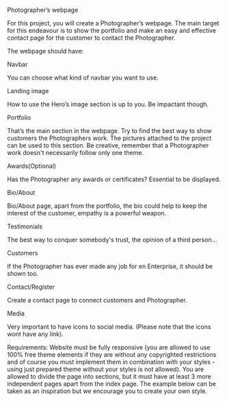 Photographer’s webpage 

For this project, you will create a Photographer’s webpage. The main target for this endeavour is to show the portfolio and make an easy and effective contact page for the customer to contact the Photographer. 

The webpage should have: 

Navbar 

You can choose what kind of navbar you want to use. 

Landing image 

How to use the Hero’s image section is up to you. Be impactant though. 

Portfolio 

That’s the main section in the webpage. Try to find the best way to show customers the Photographers work. The pictures attached to the project can be used to this section. Be creative, remember that a Photographer work doesn't necessarily follow only one theme. 

Awards(Optional) 

Has the Photographer any awards or certificates? Essential to be displayed. 

Bio/About 

Bio/About page, apart from the portfolio, the bio could help to keep the interest of the customer, empathy is a powerful weapon. 

Testimonials 

The best way to conquer somebody's trust, the opinion of a third person...  

Customers 

If the Photographer has ever made any job for en Enterprise, it should be shown too. 

Contact/Register 

Create a contact page to connect customers and Photographer. 

Media 

Very important to have icons to social media. (Please note that the icons wont have any link).

Requirements: Website must be fully responsive (you are allowed to use 100% free theme elements if they are without any copyrighted restrictions and of course you must implement them in combination with your styles - using just prepared theme without your styles is not allowed). You are allowed to divide the page into sections, but it must have at least 3 more independent pages apart from the index page. The example below can be taken as an inspiration but we encourage you to create your own style. 


